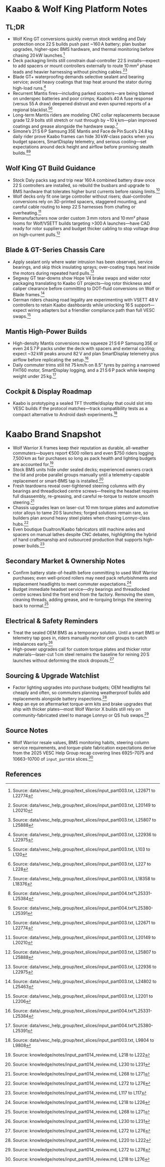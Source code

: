 # Kaabo & Wolf King Platform Notes
## TL;DR

- Wolf King GT conversions quickly overrun stock welding and Daly protection once 22 S builds push past ~160 A battery; plan busbar upgrades, higher-spec BMS hardware, and thermal monitoring before chasing 20 kW launches.[^1]
- Deck packaging limits still constrain dual-controller 22 S installs—expect to add spacers or mount controllers externally to route 10 mm² phase leads and heavier harnessing without pinching cables.[^2][^3]
- Blade GT+ waterproofing demands selective sealant and bearing service; avoid heavy coatings that trap heat around the stator during high-load runs.[^4]
- Recurrent Mantis fires—including parked scooters—are being blamed on underspec batteries and poor crimps; Kaabo’s 40 A fuse response (versus 55 A draw) deepened distrust and even spurred reports of a regional blacklist.[^5][^6]
- Long-term Mantis riders are modeling CNC collar replacements because grade 12.9 bolts still stretch or rust through by ~10 k km—plan improved coatings and grease alongside the hardware swap.[^7]
- Simone’s 21 S 6 P Samsung 35E Mantis and Face de Pin Sucé’s 24.8 kg daily rider prove Kaabo frames can hide 30 kW-class packs when you budget spacers, SmartDisplay telemetry, and serious cooling—set expectations around deck height and airflow before promising stealth builds.[^mantis_high_density][^mantis_daily_spec]

## Wolf King GT Build Guidance

- Stock Daly packs sag and trip near 160 A combined battery draw once 22 S controllers are installed, so rebuild the busbars and upgrade to BMS hardware that tolerates higher burst currents before raising limits.[^1]
- Wolf decks only fit one large controller without risers; dual-controller conversions rely on 3D-printed spacers, staggered mounting, and careful cable routing to keep 22 S harnesses from chafing or overheating.[^2]
- Remanufacturers now order custom 3 mm rotors and 10 mm² phase looms for Wolf/VSETT builds targeting >300 A launches—have CAD ready for rotor suppliers and budget thicker cabling to stop voltage drop on high-current pulls.[^3]

## Blade & GT-Series Chassis Care

- Apply sealant only where water intrusion has been observed, service bearings, and skip thick insulating sprays; over-coating traps heat inside the motors during repeated hard pulls.[^4]
- Segway GT tear-downs show Hope V4 brake swaps and wider rotor packaging translating to Kaabo GT projects—log rotor thickness and caliper clearance before committing to DOT-fluid conversions on Wolf or Blade frames.[^8]
- German riders chasing road legality are experimenting with VSETT 48 V controllers to retain Kaabo dashboards while unlocking 16 S support—expect wiring adapters but a friendlier compliance path than full VESC swaps.[^9]

## Mantis High-Power Builds

- High-density Mantis conversions now squeeze 21 S 6 P Samsung 35E or even 24 S 7 P packs under the deck with spacers and external cooling; expect ~32 kW peaks around 82 V and plan SmartDisplay telemetry plus airflow before replicating the setup.[^mantis_high_density]
- Daily commuter trims still hit 75 km/h on 8.5″ tyres by pairing a narrowed FHT60 motor, SmartDisplay logging, and a 21 S 6 P pack while keeping weight under 25 kg.[^mantis_daily_spec]

## Cockpit & Display Roadmap

- Kaabo is prototyping a sealed TFT throttle/display that could slot into VESC builds if the protocol matches—track compatibility tests as a compact alternative to Android dash experiments.[^10]

# Kaabo Brand Snapshot

- Wolf Warrior X frames keep their reputation as durable, all-weather commuters—buyers report €500 rollers and even $750 riders logging 7,500 km as fair purchases so long as pack health and lighting budgets are accounted for.[^11]
- Stock BMS units hide under sealed decks; experienced owners crack the lid and probe parallel groups manually until a telemetry-capable replacement or smart-BMS tap is installed.[^12]
- Fresh teardowns reveal over-tightened steering columns with dry bearings and threadlocked centre screws—freeing the headset requires full disassembly, re-greasing, and careful re-torque to restore smooth steering.[^13]
- Chassis upgrades lean on laser-cut 10 mm torque plates and automotive rotor alloys to tame 20 S launches; forged solutions remain rare, so builders plan around heavy steel plates when chasing Lonnyo-class hubs.[^14]
- Even boutique Dualtron/Kaabo fabricators still machine axles and spacers on manual lathes despite CNC debates, highlighting the hybrid of hand craftsmanship and outsourced production that supports high-power builds.[^15]

## Secondary Market & Ownership Notes

- Confirm battery state-of-health before committing to used Wolf Warrior purchases; even well-priced rollers may need pack refurbishments and replacement headlights to meet commuter expectations.[^16]
- Budget immediate headset service—dry bearings and threadlocked centre screws bind the front end from the factory. Removing the stem, cleaning threads, adding grease, and re-torquing brings the steering back to normal.[^13]

## Electrical & Safety Reminders

- Treat the sealed OEM BMS as a temporary solution. Until a smart BMS or telemetry tap goes in, riders manually monitor cell groups to catch imbalances early.[^12]
- High-power upgrades call for custom torque plates and thicker rotor materials—laser-cut 1 cm steel remains the baseline for reining 20 S launches without deforming the stock dropouts.[^14]

## Sourcing & Upgrade Watchlist

- Factor lighting upgrades into purchase budgets; OEM headlights fail cheaply and often, so commuters planning weatherproof builds add replacements alongside battery inspections.[^17]
- Keep an eye on aftermarket torque-arm kits and brake upgrades that ship with thicker plates—most Wolf Warrior X builds still rely on community-fabricated steel to manage Lonnyo or QS hub swaps.[^14]

## Source Notes

- Wolf Warrior resale values, BMS monitoring habits, steering column service requirements, and torque-plate fabrication expectations derive from the 2025 VESC Help Group recap covering lines 6925–7075 and 10663–10700 of `input_part014` slices.[^18]

## References

[^1]: Source: data/vesc_help_group/text_slices/input_part003.txt, L22671 to L22774
[^2]: Source: data/vesc_help_group/text_slices/input_part003.txt, L20149 to L20210
[^3]: Source: data/vesc_help_group/text_slices/input_part003.txt, L25807 to L25888
[^4]: Source: data/vesc_help_group/text_slices/input_part003.txt, L22936 to L22975
[^5]: Source: data/vesc_help_group/text_slices/input_part003.txt, L103 to L120
[^6]: Source: data/vesc_help_group/text_slices/input_part003.txt, L227 to L228
[^7]: Source: data/vesc_help_group/text_slices/input_part003.txt, L18358 to L18376
[^8]: Source: data/vesc_help_group/text_slices/input_part003.txt, L24802 to L25463
[^9]: Source: data/vesc_help_group/text_slices/input_part003.txt, L2201 to L2206
[^10]: Source: data/vesc_help_group/text_slices/input_part003.txt, L9804 to L9808
[^11]: Source: knowledge/notes/input_part014_review.md, L218 to L222
[^12]: Source: knowledge/notes/input_part014_review.md, L230 to L231
[^13]: Source: knowledge/notes/input_part014_review.md, L268 to L271
[^14]: Source: knowledge/notes/input_part014_review.md, L272 to L276
[^15]: Source: knowledge/notes/input_part014_review.md, L117 to L117
[^16]: Source: knowledge/notes/input_part014_review.md, L218 to L226
[^17]: Source: knowledge/notes/input_part014_review.md, L220 to L222
[^18]: Source: knowledge/notes/input_part014_review.md, L218 to L276
[^mantis_high_density]: Source: data/vesc_help_group/text_slices/input_part004.txt†L25331-L25384
[^mantis_daily_spec]: Source: data/vesc_help_group/text_slices/input_part004.txt†L25380-L25391
